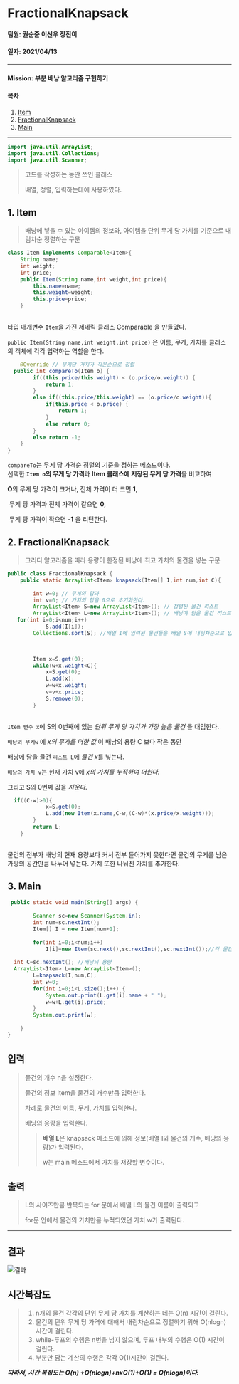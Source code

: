 # FractionalKnapsack
#### 팀원: 권순준 이선우 장진이
#### 일자: 2021/04/13
---
#### Mission: 부분 배낭 알고리즘 구현하기
#### 목차
1. [Item](#1-Item)
2. [FractionalKnapsack](#2-FractionalKnapsack)
3. [Main](#3-Main)

---

```java
import java.util.ArrayList;  
import java.util.Collections;  
import java.util.Scanner;
```

> 코드를 작성하는 동안 쓰인 클래스
>
> 배열, 정렬, 입력하는데에 사용하였다. 

## 1. Item

> 배낭에 넣을 수 있는 아이템의 정보와, 아이템을 단위 무게 당 가치를 기준으로 내림차순 정렬하는 구문

```java
class Item implements Comparable<Item>{  
    String name;  
    int weight;  
    int price;  
    public Item(String name,int weight,int price){  
        this.name=name;  
        this.weight=weight;  
        this.price=price;  
    }  
  
```

타입 매개변수 `Item`을 가진 제네릭 클래스 Comparable 을 만들었다.

`public Item(String name,int weight,int price)` 은 이름, 무게, 가치를 클래스의 객체에 각각 입력하는 역할을 한다.

```java
    @Override // 무게당 가치가 작은순으로 정렬  
  public int compareTo(Item o) {  
        if((this.price/this.weight) < (o.price/o.weight)) {  
            return 1;  
        }  
        else if((this.price/this.weight) == (o.price/o.weight)){  
            if(this.price < o.price) {  
                return 1;  
            }  
            else return 0;  
        }  
        else return -1;  
    }  
}  

```

`compareTo`는 무게 당 가격순 정렬의 기준을 정하는 메소드이다. <br>
선택한 **`Item o`의 무게 당 가격**과 **Item 클래스에 저장된 무게 당 가격**을 비교하여 

**O**의 무게 당 가격이 크거나, 전체 가격이 더 크면 **1**,

​		무게 당 가격과 전체 가격이 같으면 **0**,

​		무게 당 가격이 작으면 **-1** 을 리턴한다.



## 2. FractionalKnapsack

> 그리디 알고리즘을 따라 용량이 한정된 배낭에 최고 가치의 물건을 넣는 구문

```java
public class FractionalKnapsack {  
    public static ArrayList<Item> knapsack(Item[] I,int num,int C){  
  
        int w=0; // 무게의 합과  
 		int v=0; // 가치의 합을 0으로 초기화한다.
  		ArrayList<Item> S=new ArrayList<Item>(); // 정렬된 물건 리스트  
 		ArrayList<Item> L=new ArrayList<Item>(); // 배낭에 담을 물건 리스트  
   for(int i=0;i<num;i++)  
            S.add(I[i]);  
        Collections.sort(S); //배열 I에 입력된 물건들을 배열 S에 내림차순으로 입력한다.
 
```

```java

        Item x=S.get(0);  
        while(w+x.weight<C){  
            x=S.get(0);  
            L.add(x);  
            w=w+x.weight;  
            v=v+x.price;  
            S.remove(0);  
        }  
  
```

`Item 변수 x`에 S의 0번째에 있는 *단위 무게 당 가치가 가장 높은 물건* 을 대입한다.

`배낭의 무게w` 에 *x의 무게를 더한 값* 이 배낭의 용량 C 보다 작은 동안

배낭에 담을 물건 `리스트 L`에 *물건 x*를 넣는다. 

`배낭의 가치 v`는 현재 가치 v에 *x의 가치를 누적하여 더한다.*

그리고 S의 0번째 값을 *지운다*.

```Java
  if((C-w)>0){  
            x=S.get(0);  
            L.add(new Item(x.name,C-w,(C-w)*(x.price/x.weight)));  
        }  
        return L;  
    }  
  
```

물건의 전부가 배낭의 현재 용량보다 커서 전부 들어가지 못한다면
물건의 무게를 남은 가방의 공간만큼 나누어 넣는다.
가치 또한 나눠진 가치를 추가한다.



## 3. Main

```java
 public static void main(String[] args) {  
  
        Scanner sc=new Scanner(System.in);  
        int num=sc.nextInt();  
        Item[] I = new Item[num+1];  
  
        for(int i=0;i<num;i++)  
            I[i]=new Item(sc.next(),sc.nextInt(),sc.nextInt());//각 물건의 이름과 무게와 가치 
     
  int C=sc.nextInt(); //배낭의 용량  
  ArrayList<Item> L=new ArrayList<Item>();  
        L=knapsack(I,num,C);  
        int w=0;  
        for(int i=0;i<L.size();i++) {  
            System.out.print(L.get(i).name + " ");  
            w=w+L.get(i).price;  
        }  
        System.out.print(w);  
  
    }  
}
```



## **입력**

> 물건의 개수 n을 설정한다.
>
> 물건의 정보 Item을 물건의 개수만큼 입력한다. 
>
> 차례로 물건의 이름, 무게, 가치를 입력한다.
>
> 배낭의 용량을 입력한다.
>
> > **배열 L**은 knapsack 메소드에 의해 정보(배열 I와 물건의 개수, 배낭의 용량)가 입력된다.
> >
> > w는 main 메소드에서 가치를 저장할 변수이다.

## **출력**

> L의 사이즈만큼 반복되는 for 문에서 배열 L의 물건 이름이 출력되고 
>
> for문 안에서 물건의 가치만큼 누적되었던 가치 w가 출력된다. 

---

## 결과

![결과](https://user-images.githubusercontent.com/80513292/114697986-868d7600-9d59-11eb-9d88-a6254649d07a.png)

## **시간복잡도**

> 1. n개의 물건 각각의 단위 무게 당 가치를 계산하는 데는 O(n) 시간이 걸린다.
> 2. 물건의 단위 무게 당 가격에 대해서 내림차순으로 정렬하기 위해  O(nlogn) 시간이 걸린다.
> 3. while-루프의 수행은 n번을 넘지 않으며, 루프 내부의 수행은 O(1) 시간이 걸린다.
> 4. 부분만 담는 계산의 수행은 각각 O(1)시간이 걸린다.

***따라서, 시간 복잡도는 O(n) +O(nlogn)+nxO(1)+O(1) = O(nlogn)이다.***
